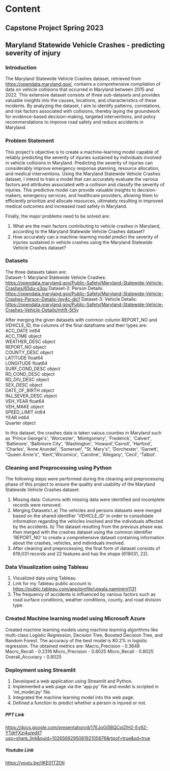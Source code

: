 # Content
## Capstone Project Spring 2023
## Maryland Statewide Vehicle Crashes - predicting severity of injury 

### Introduction
The Maryland Statewide Vehicle Crashes dataset, retrieved from https://opendata.maryland.gov/, contains a comprehensive compilation of data on vehicle collisions that occurred in Maryland between 2015 and 2022. This extensive dataset consists of three sub-datasets and provides valuable insights into the causes, locations, and characteristics of these incidents. By analyzing the dataset, I aim to identify patterns, correlations, and risk factors associated with collisions, thereby laying the groundwork for evidence-based decision-making, targeted interventions, and policy recommendations to improve road safety and reduce accidents in Maryland.

### Problem Statement
This project's objective is to create a machine-learning model capable of reliably predicting the severity of injuries sustained by individuals involved in vehicle collisions in Maryland. Predicting the severity of injuries can considerably improve emergency response planning, resource allocation, and medical interventions. Using the Maryland Statewide Vehicle Crashes dataset, I intend to train a model that can accurately evaluate the various factors and attributes associated with a collision and classify the severity of injuries. This predictive model can provide valuable insights to decision-makers, emergency services, and healthcare providers, allowing them to efficiently prioritize and allocate resources, ultimately resulting in improved medical outcomes and increased road safety in Maryland.

Finally, the major problems need to be solved are:
1. What are the main factors contributing to vehicle crashes in Maryland, according to the Maryland Statewide Vehicle Crashes dataset?
2. How accurately can a machine-learning model predict the severity of injuries sustained in vehicle crashes using the Maryland Statewide Vehicle Crashes dataset?

### Datasets
The three datasets taken are:\
Dataset-1: Maryland Statewide Vehicle Crashes:
https://opendata.maryland.gov/Public-Safety/Maryland-Statewide-Vehicle-Crashes/65du-s3qu
Dataset-2: Person Details:
https://opendata.maryland.gov/Public-Safety/Maryland-Statewide-Vehicle-Crashes-Person-Details-/py4c-dicf
Dataset-3: Vehicle Details:
https://opendata.maryland.gov/Public-Safety/Maryland-Statewide-Vehicle-Crashes-Vehicle-Details/mhft-5t5y

After merging the given datasets with common column REPORT_NO and VEHICLE_ID, the columns of the final dataframe and their types are:\
ACC_DATE            int64\
ACC_TIME           object\
WEATHER_DESC       object\
REPORT_NO          object\
COUNTY_DESC        object\
LATITUDE          float64\
LONGITUDE         float64\
SURF_COND_DESC     object\
RD_COND_DESC       object\
RD_DIV_DESC        object\
SEX_DESC           object\
DATE_OF_BIRTH      object\
INJ_SEVER_DESC     object\
VEH_YEAR          float64\
VEH_MAKE           object\
SPEED_LIMIT         int64\
YEAR                int64\
Quarter            object

In this dataset, the crashes data is taken vaious counties in Maryland such as 'Prince George's', 'Worcester', 'Montgomery', 'Frederick', 'Calvert', 'Baltimore', 'Baltimore City', 'Washington', 'Howard','Carroll', 'Harford', 'Charles', 'Anne Arundel', 'Somerset', "St. Mary's", 'Dorchester', 'Garrett', "Queen Anne's", 'Kent','Wicomico', 'Caroline', 'Allegany', 'Cecil', 'Talbot'. 

### Cleaning and Preprocessing using Python
The following steps were performed during the cleaning and preprocessing phase of this project to ensure the quality and usability of the Maryland Statewide Vehicle Crashes dataset:
1. Missing data: Columns with missing data were identified and incomplete records were removed.
2. Merging Datasets:\ 
    a) The vehicles and persons datasets were merged based on the shared identifier 'VEHICLE_ID' in order to consolidate information regarding the vehicles involved and the        individuals affected by the accidents.
    b) The dataset resulting from the previous phase was then merged with the crashes dataset using the common identifier 'REPORT_NO' to create a comprehensive dataset            containing information about the crashes, vehicles, and individuals involved.
3. After cleaning and preprocessing, the final form of dataset consists of 619,031 records and 22 features and has the shape (619031, 22).

### Data Visualization using Tableau
1. Visualized data using Tableau.
2. Link for my Tableau public account is https://public.tableau.com/app/profile/ujwala.namineni1131 
3. The frequency of accidents is influenced by various factors such as road surface conditions, weather conditions, county, and road division type. 

### Created Machine learning model using Microsoft Azure
Created machine learning models using machine learning algorithms like multi-class Logistic Regression, Decision Tree, Boosted Decision Tree, and Random Forest. The accuracy of the best model is 80.2% in logistic regression. 
The obtained metrics are:
Macro_Precision - 0.3648
Macro_Recall - 0.2316
Micro_Precision - 0.8025
Micro_Recall - 0.8025
Overall_Accuracy - 0.8025

### Deployment using Streamlit
1. Developed a web application using Streamlit and Python.
2. Implemented a web page via the 'app.py' file and model is scripted in 'ml_model.py' file.
3. Integrated the machine learning model into the web page.
4. Defined a function to predict whether a person is injured or not.

##### PPT Link
https://docs.google.com/presentation/d/17EJoGi5BQColZlH2-Ey9Z-YTdrFXzi4u/edit?usp=share_link&ouid=102656629508192105676&rtpof=true&sd=true 

##### Youtube Link
https://youtu.be/iIKE01TZOtI
